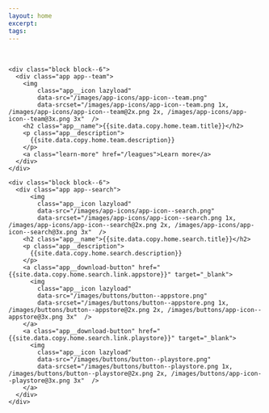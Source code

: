 ```yaml
---
layout: home
excerpt:
tags:
---
```



<section class="header header--home">
  <div class="row header__content">
    <div class="block block--8 block--centered">
      <div class="headline headline--home">
        <h1 class="headline__title">
          <img
          class="lazyload"
          data-src="/images/logos/logo--header.png"
          data-srcset="/images/logos/logo--header.png 1x, /images/logos/logo--header@2x.png 2x, /images/logos/logo--header@3x.png 3x"  />
        </h1>
        <!-- <h3 class="headline__subtitle">{{site.data.copy.home.subline}}</h3> -->
      </div>
    </div>
  </div>
</section>

<section class="page-section page-section--app-presentation">
  <div class="row">



    <div class="block block--6">
      <div class="app app--team">
        <img
            class="app__icon lazyload"
            data-src="/images/app-icons/app-icon--team.png"
            data-srcset="/images/app-icons/app-icon--team.png 1x, /images/app-icons/app-icon--team@2x.png 2x, /images/app-icons/app-icon--team@3x.png 3x"  />
        <h2 class="app__name">{{site.data.copy.home.team.title}}</h2>
        <p class="app__description">
          {{site.data.copy.home.team.description}}
        </p>
        <a class="learn-more" href="/leagues">Learn more</a>
      </div>
    </div>

    <div class="block block--6">
      <div class="app app--search">
          <img
            class="app__icon lazyload"
            data-src="/images/app-icons/app-icon--search.png"
            data-srcset="/images/app-icons/app-icon--search.png 1x, /images/app-icons/app-icon--search@2x.png 2x, /images/app-icons/app-icon--search@3x.png 3x"  />
        <h2 class="app__name">{{site.data.copy.home.search.title}}</h2>
        <p class="app__description">
          {{site.data.copy.home.search.description}}
        </p>
        <a class="app__download-button" href="{{site.data.copy.home.search.link.appstore}}" target="_blank">
          <img
            class="app__icon lazyload"
            data-src="/images/buttons/button--appstore.png"
            data-srcset="/images/buttons/button--appstore.png 1x, /images/buttons/button--appstore@2x.png 2x, /images/buttons/app-icon--appstore@3x.png 3x"  />
        </a>
        <a class="app__download-button" href="{{site.data.copy.home.search.link.playstore}}" target="_blank">
          <img
            class="app__icon lazyload"
            data-src="/images/buttons/button--playstore.png"
            data-srcset="/images/buttons/button--playstore.png 1x, /images/buttons/button--playstore@2x.png 2x, /images/buttons/app-icon--playstore@3x.png 3x"  />
        </a>
      </div>
    </div>

  </div>
</section>
